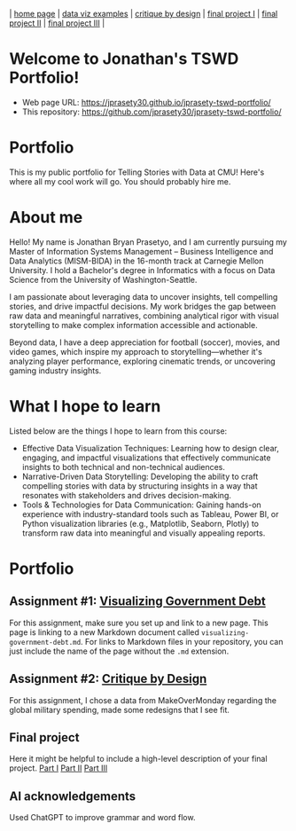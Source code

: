 | [home page](https://jprasety30.github.io/jprasety-tswd-portfolio/) | [data viz examples](dataviz-examples) | [critique by design](critique-by-design) | [final project I](final-project-part-one) | [final project II](final-project-part-two) | [final project III](final-project-part-three) |

# Welcome to Jonathan's TSWD Portfolio!

- Web page URL: https://jprasety30.github.io/jprasety-tswd-portfolio/
- This repository: https://github.com/jprasety30/jprasety-tswd-portfolio/

# Portfolio
This is my public portfolio for Telling Stories with Data at CMU!  Here's where all my cool work will go.  You should probably hire me. 

# About me
Hello! My name is Jonathan Bryan Prasetyo, and I am currently pursuing my Master of Information Systems Management – Business Intelligence and Data Analytics (MISM-BIDA) in the 16-month track at Carnegie Mellon University. I hold a Bachelor's degree in Informatics with a focus on Data Science from the University of Washington-Seattle.

I am passionate about leveraging data to uncover insights, tell compelling stories, and drive impactful decisions. My work bridges the gap between raw data and meaningful narratives, combining analytical rigor with visual storytelling to make complex information accessible and actionable.

Beyond data, I have a deep appreciation for football (soccer), movies, and video games, which inspire my approach to storytelling—whether it's analyzing player performance, exploring cinematic trends, or uncovering gaming industry insights.

# What I hope to learn
Listed below are the things I hope to learn from this course:

- Effective Data Visualization Techniques: Learning how to design clear, engaging, and impactful visualizations that effectively communicate insights to both technical and non-technical audiences.
- Narrative-Driven Data Storytelling: Developing the ability to craft compelling stories with data by structuring insights in a way that resonates with stakeholders and drives decision-making.
- Tools & Technologies for Data Communication: Gaining hands-on experience with industry-standard tools such as Tableau, Power BI, or Python visualization libraries (e.g., Matplotlib, Seaborn, Plotly) to transform raw data into meaningful and visually appealing reports.

# Portfolio

## Assignment #1: [Visualizing Government Debt](visualizing-government-debt)
For this assignment, make sure you set up and link to a new page.  This page is linking to a new Markdown document called `visualizing-government-debt.md`.  For links to Markdown files in your repository, you can just include the name of the page without the `.md` extension. 

## Assignment #2: [Critique by Design](critique-by-design)
For this assignment, I chose a data from MakeOverMonday regarding the global military spending, made some redesigns that I see fit.

## Final project
Here it might be helpful to include a high-level description of your final project. 
[Part I](final-project-part-one)
[Part II](final-project-part-two)
[Part III](final-project-part-three)


## AI acknowledgements
Used ChatGPT to improve grammar and word flow.

